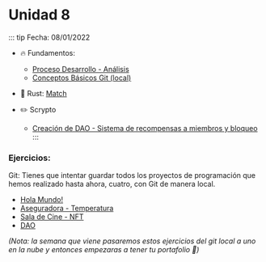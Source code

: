# Unidad 8
::: tip Fecha: 08/01/2022
- 🔥 Fundamentos: 
    - [Proceso Desarrollo - Análisis](/fundamentos/programacion/analisis.md)
    - [Conceptos Básicos Git (local)](/fundamentos/git/unidad2.md)

- 🔧 Rust: [Match](/rust/match.md)

- ✏️ Scrypto
    - [Creación de DAO - Sistema de recompensas a miembros y bloqueo](/scrypto/programacion/unidad7.md)
:::

### Ejercicios: 

Git: Tienes que intentar guardar todos los proyectos de programación que hemos realizado hasta ahora, cuatro, con Git de manera local. 
- [Hola Mundo!](/scrypto/programacion/unidad2.md)
- [Aseguradora - Temperatura](/scrypto/programacion/unidad4.md)
- [Sala de Cine - NFT](/scrypto/programacion/unidad5.md)
- [DAO](/scrypto/programacion/unidad7.md)  

*(Nota: la semana que viene pasaremos estos ejercicios del git local a uno en la nube y entonces empezaras a tener tu portafolio 🤑)*

